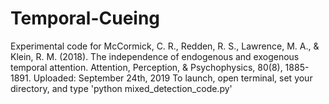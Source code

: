 # Temporal-Cueing
Experimental code for McCormick, C. R., Redden, R. S., Lawrence, M. A., & Klein, R. M. (2018). The independence of endogenous and exogenous temporal attention. Attention, Perception, & Psychophysics, 80(8), 1885-1891.
Uploaded: September 24th, 2019
To launch, open terminal, set your directory, and type 'python mixed_detection_code.py'
